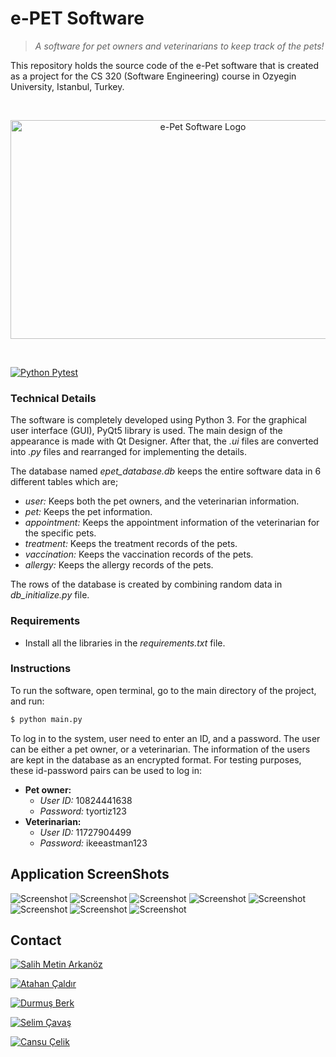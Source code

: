 # e-PET Software

> *A software for pet owners and veterinarians to keep track of the pets!*

This repository holds the source code of the e-Pet software that is created as a project for the CS 320 (Software Engineering) course in Ozyegin University, Istanbul, Turkey.

<br />
<p align="center">
    <img src="media/logo.png" alt="e-Pet Software Logo" width="600" height="350">
  </a>
</p>

<p> </p>

[![Python Pytest](https://github.com/durmusberk/cs320_project/actions/workflows/python-app.yml/badge.svg)](https://github.com/durmusberk/cs320_project/actions/workflows/python-app.yml)

### Technical Details

The software is completely developed using Python 3. For the graphical user interface (GUI), PyQt5 library is used. The main design of the appearance is made with Qt Designer. After that, the *.ui* files are converted into *.py* files and rearranged for implementing the details.

The database named *epet_database.db* keeps the entire software data in 6 different tables which are;

* *user:* Keeps both the pet owners, and the veterinarian information.
* *pet:* Keeps the pet information.
* *appointment:* Keeps the appointment information of the veterinarian for the specific pets.
* *treatment:* Keeps the treatment records of the pets.
* *vaccination:* Keeps the vaccination records of the pets.
* *allergy:* Keeps the allergy records of the pets.

The rows of the database is created by combining random data in *db_initialize.py* file.

### Requirements

* Install all the libraries in the *requirements.txt* file.

### Instructions

To run the software, open terminal, go to the main directory of the project, and run:

```sh
$ python main.py
```

To log in to the system, user need to enter an ID, and a password. The user can be either a pet owner, or a veterinarian. The information of the users are kept in the database as an encrypted format. For testing purposes, these id-password pairs can be used to log in:

* **Pet owner:**
  * *User ID:* 10824441638
  * *Password:* tyortiz123
* **Veterinarian:**
  * *User ID:* 11727904499
  * *Password:* ikeeastman123

## Application ScreenShots
<!---
![Alt text](media/Login%20Page.png "Epet Software Login Page")
![Alt text](media/Pet%20Owner%20-%20My%20Appointments%20List.png"Pet Owner - My Appointments List")
![Alt text](media/PetOwner%20-%20My%20Pet%20List.png"Pet Owner - My Pets List")
![Alt text](media/Vet%20-%20%20Search%20Pet.png"Vet - Search Pet")
![Alt text](media/Vet%20-%20Add%20Pet.png"Vet - Add Pet")
![Alt text](media/Vet%20-%20Add%20Vaccination.png "Vet - Add Vaccination")
![Alt text](media/Vet%20-%20Create%20Appointment.png "Vet - Create Appointment")
![Alt text](media/Vet%20-%20Show%20Info%20%26%20Add%20Vacc%2C%20Appointment%20and%20Treatment.png"Vet - Show Info & Add Vacc, Appointment and Treatment")

--->
![Screenshot](media/Login%20Page.png)
![Screenshot](media/Pet%20Owner%20-%20My%20Appointments%20List.png)
![Screenshot](media/PetOwner%20-%20My%20Pet%20List.png)
![Screenshot](media/Vet%20-%20%20Search%20Pet.png)
![Screenshot](media/Vet%20-%20Add%20Pet.png)
![Screenshot](media/Vet%20-%20Add%20Vaccination.png)
![Screenshot](media/Vet%20-%20Create%20Appointment.png)
![Screenshot](media/Vet%20-%20Show%20Info%20%26%20Add%20Vacc%2C%20Appointment%20and%20Treatment.png)








## Contact

[![Salih Metin Arkanöz](https://img.shields.io/badge/salih_metin_arkanöz-metin.arkanoz@ozu.edu.tr-yellow?style=for-the-badge&logo=mail)](mailto:metin.arkanoz@ozu.edu.tr)

[![Atahan Çaldır](https://img.shields.io/badge/atahan_çaldır-atahan.caldir@ozu.edu.tr-red?style=for-the-badge&logo=mail)](mailto:atahan.caldir@ozu.edu.tr)

[![Durmuş Berk](https://img.shields.io/badge/durmuş_berk-durmus.berk@ozu.edu.tr-blue?style=for-the-badge&logo=mail)](mailto:durmus.berk@ozu.edu.tr)

[![Selim Çavaş](https://img.shields.io/badge/selim_çavaş-selim.cavas@ozu.edu.tr-green?style=for-the-badge&logo=mail)](mailto:selim.cavas@ozu.edu.tr)

[![Cansu Çelik](https://img.shields.io/badge/cansu_çelik-cansu.celik@ozu.edu.tr-yellowgreen?style=for-the-badge&logo=mail)](mailto:cansu.celik@ozu.edu.trk)
